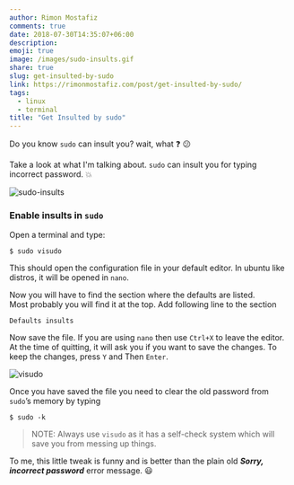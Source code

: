 ```yaml
---
author: Rimon Mostafiz
comments: true
date: 2018-07-30T14:35:07+06:00
description:
emoji: true
image: /images/sudo-insults.gif
share: true
slug: get-insulted-by-sudo
link: https://rimonmostafiz.com/post/get-insulted-by-sudo/
tags:
  - linux
  - terminal
title: "Get Insulted by sudo"
---
```

Do you know `sudo` can insult you? wait, what :question: :confused:

Take a look at what I'm talking about. `sudo` can insult you for typing incorrect password. :boom:

![sudo-insults](/images/sudo-insults.gif)

### Enable insults in `sudo`
Open a terminal and type:

    $ sudo visudo

This should open the configuration file in your default editor. In ubuntu like distros, it will be opened in `nano`.

Now you will have to find the section where the defaults are listed. <br>
Most probably you will find it at the top. Add following line to the section

    Defaults insults

Now save the file. If you are using `nano` then use `Ctrl+X` to leave the editor. At the time of quitting, it will ask you if you want to save the changes. To keep the changes, press `Y` and Then `Enter`.

![visudo](/images/visudo.gif)

Once you have saved the file you need to clear the old password from `sudo`’s memory by typing

    $ sudo -k


> NOTE: Always use `visudo` as it has a self-check system which will save you from messing up things.

To me, this little tweak is funny and is better than the plain old _**Sorry, incorrect password**_ error message. :smiley:
